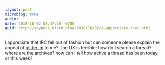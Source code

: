 ```yaml
---
layout: post
microblog: true
audio: 
date: 2018-10-02 08:47:30 -0700
guid: http://soypunk.micro.blog/2018/10/02/i-appreciate-that.html
---
```

I appreciate that IRC fell out of fashion but can someone please explain the appeal of [glitter.im](https://gitter.im) to me? The UX is terrible: how do I search a thread? where are the archives? how can I tell how active a thread has been today or this week?
